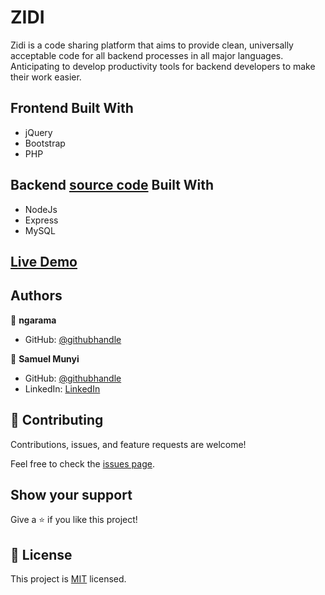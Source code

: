 # ZIDI

 Zidi is a code sharing platform that aims to provide clean, universally acceptable code for all backend processes in all major languages. Anticipating to develop productivity tools for backend developers to make their work easier. 

## Frontend Built With

- jQuery
- Bootstrap
- PHP

## Backend [source code](https://github.com/devMunyi/backgen-backend) Built With 
- NodeJs
- Express
- MySQL


## [Live Demo](https://zidiapp.com/)


## Authors

👤 **ngarama**
- GitHub: [@githubhandle](https://github.com/ngarama)


👤 **Samuel Munyi**
- GitHub: [@githubhandle](https://github.com/devMunyi)
- LinkedIn: [LinkedIn](https://www.linkedin.com/in/samuel-munyi-01315b174/)


## 🤝 Contributing

Contributions, issues, and feature requests are welcome!

Feel free to check the [issues page](../../issues/).

## Show your support

Give a ⭐️ if you like this project!

## 📝 License

This project is [MIT](./LICENSE) licensed.

